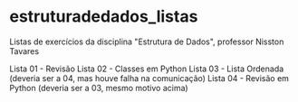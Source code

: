 # estruturadedados_listas
Listas de exercícios da disciplina "Estrutura de Dados", professor Nisston Tavares

Lista 01 - Revisão
Lista 02 - Classes em Python
Lista 03 - Lista Ordenada (deveria ser a 04, mas houve falha na comunicação)
Lista 04 - Revisão em Python (deveria ser a 03, mesmo motivo acima)
